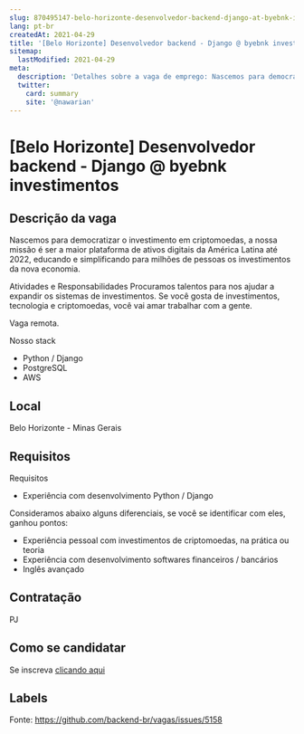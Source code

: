 ```yaml
---
slug: 870495147-belo-horizonte-desenvolvedor-backend-django-at-byebnk-investimentos
lang: pt-br
createdAt: 2021-04-29
title: '[Belo Horizonte] Desenvolvedor backend - Django @ byebnk investimentos - Vaga de Emprego'
sitemap:
  lastModified: 2021-04-29
meta:
  description: 'Detalhes sobre a vaga de emprego: Nascemos para democratizar o investimento em criptomoedas, a nossa missão é ser a maior plataforma de ativos digitais da América Latina até 2022, educando e simplificando para milhões de pessoas os investimentos da nova economia. Atividades e Responsabilidades Procuramos talentos para nos ajudar a expandir os sistemas de investimentos. Se você gosta de investimentos, tecnologia e criptomoedas, você vai amar trabalhar com a gente. Vaga remota. Nosso stack - Python / Django - PostgreSQL - AWS'
  twitter:
    card: summary
    site: '@nawarian'
---
```


# [Belo Horizonte] Desenvolvedor backend - Django @ byebnk investimentos

## Descrição da vaga

Nascemos para democratizar o investimento em criptomoedas, a nossa missão é ser a maior plataforma de ativos digitais da América Latina até 2022, educando e simplificando para milhões de pessoas os investimentos da nova economia.

Atividades e Responsabilidades
Procuramos talentos para nos ajudar a expandir os sistemas de investimentos. Se você gosta de investimentos, tecnologia e criptomoedas, você vai amar trabalhar com a gente.

Vaga remota.

Nosso stack
- Python / Django
- PostgreSQL
- AWS

## Local

Belo Horizonte - Minas Gerais

## Requisitos

Requisitos
- Experiência com desenvolvimento Python / Django


Consideramos abaixo alguns diferenciais, se você se identificar com eles, ganhou pontos:
- Experiência pessoal com investimentos de criptomoedas, na prática ou teoria
- Experiência com desenvolvimento softwares financeiros / bancários
- Inglês avançado

## Contratação

PJ

## Como se candidatar

Se inscreva [clicando aqui](https://www.pyjobs.com.br/job/2502)

## Labels



Fonte: https://github.com/backend-br/vagas/issues/5158